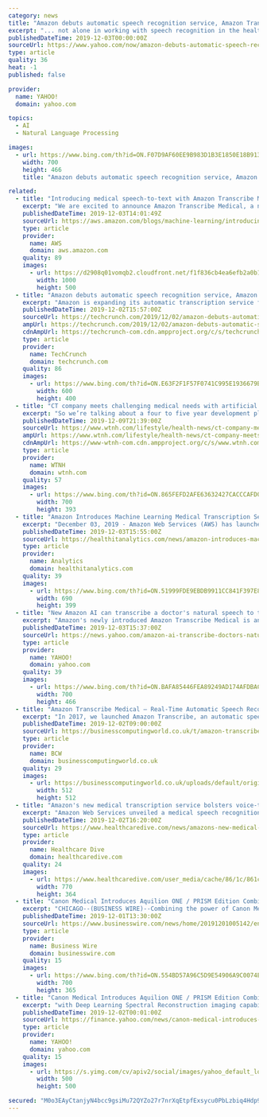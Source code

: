 ```yaml
---
category: news
title: "Amazon debuts automatic speech recognition service, Amazon Transcribe Medical"
excerpt: "... not alone in working with speech recognition in the healthcare space -- this is an area Google is working in as well, with Google Brain, plus Microsoft, established players like Nuance and Philips, and a wide range of startups. Amazon Transcribe Medical is initially available in the U.S. East (North Virginia) and U.S. West (Oregon) regions."
publishedDateTime: 2019-12-03T00:00:00Z
sourceUrl: https://www.yahoo.com/now/amazon-debuts-automatic-speech-recognition-155149727.html
type: article
quality: 36
heat: -1
published: false

provider:
  name: YAHOO!
  domain: yahoo.com

topics:
  - AI
  - Natural Language Processing

images:
  - url: https://www.bing.com/th?id=ON.F07D9AF60EE9B983D1B3E1850E18B913
    width: 700
    height: 466
    title: "Amazon debuts automatic speech recognition service, Amazon Transcribe Medical"

related:
  - title: "Introducing medical speech-to-text with Amazon Transcribe Medical"
    excerpt: "We are excited to announce Amazon Transcribe Medical, a new HIPAA-eligible, machine learning automatic speech recognition (ASR) service that allows developers to add medical speech-to-text capabilities to their applications. Transcribe Medical provides accurate and affordable medical transcription, enabling"
    publishedDateTime: 2019-12-03T14:01:49Z
    sourceUrl: https://aws.amazon.com/blogs/machine-learning/introducing-medical-speech-to-text-with-amazon-transcribe-medical/
    type: article
    provider:
      name: AWS
      domain: aws.amazon.com
    quality: 89
    images:
      - url: https://d2908q01vomqb2.cloudfront.net/f1f836cb4ea6efb2a0b1b99f41ad8b103eff4b59/2018/06/28/social-transcribe.jpg
        width: 1000
        height: 500
  - title: "Amazon debuts automatic speech recognition service, Amazon Transcribe Medical"
    excerpt: "Amazon is expanding its automatic transcription service for AWS, Amazon Transcribe, to include support for medical speech, the company announced this morning at its AWS re:Invent conference. The new machine learning-powered service, Amazon Transcribe Medical, will allow physicians to quickly dictate their clinical notes and speech into accurate ..."
    publishedDateTime: 2019-12-02T15:57:00Z
    sourceUrl: https://techcrunch.com/2019/12/02/amazon-debuts-automatic-speech-recognition-service-amazon-transcribe-medical/
    ampUrl: https://techcrunch.com/2019/12/02/amazon-debuts-automatic-speech-recognition-service-amazon-transcribe-medical/amp/
    cdnAmpUrl: https://techcrunch-com.cdn.ampproject.org/c/s/techcrunch.com/2019/12/02/amazon-debuts-automatic-speech-recognition-service-amazon-transcribe-medical/amp/
    type: article
    provider:
      name: TechCrunch
      domain: techcrunch.com
    quality: 86
    images:
      - url: https://www.bing.com/th?id=ON.E63F2F1F57F0741C995E1936679B3A1E
        width: 600
        height: 400
  - title: "CT company meets challenging medical needs with artificial intelligence"
    excerpt: "So we’re talking about a four to five year development plan with a lot cheaper cost,” Dr. Yocca. It typically takes ten to 15 years to develop a drug. Artificial intelligence they say, is key to BioXcel’s mission to meeting critical needs in medicine that have so far been challenging. That agitation medication could be available by the ..."
    publishedDateTime: 2019-12-09T21:39:00Z
    sourceUrl: https://www.wtnh.com/lifestyle/health-news/ct-company-meets-challenging-medical-needs-with-artificial-intelligence/
    ampUrl: https://www.wtnh.com/lifestyle/health-news/ct-company-meets-challenging-medical-needs-with-artificial-intelligence/amp/
    cdnAmpUrl: https://www-wtnh-com.cdn.ampproject.org/c/s/www.wtnh.com/lifestyle/health-news/ct-company-meets-challenging-medical-needs-with-artificial-intelligence/amp/
    type: article
    provider:
      name: WTNH
      domain: wtnh.com
    quality: 57
    images:
      - url: https://www.bing.com/th?id=ON.865FEFD2AFE63632427CACCCAFD0B326
        width: 700
        height: 393
  - title: "Amazon Introduces Machine Learning Medical Transcription Service"
    excerpt: "December 03, 2019 - Amazon Web Services (AWS) has launched a new machine learning service called Amazon Transcribe Medical, which will automatically convert physician consultations and dictated notes from speech to text. Accurate medical transcriptions are essential for effective healthcare delivery, but these transcriptions are also expensive ..."
    publishedDateTime: 2019-12-03T15:55:00Z
    sourceUrl: https://healthitanalytics.com/news/amazon-introduces-machine-learning-medical-transcription-service
    type: article
    provider:
      name: Analytics
      domain: healthitanalytics.com
    quality: 39
    images:
      - url: https://www.bing.com/th?id=ON.51999FDE9EBDB9911CC841F397E819FF
        width: 690
        height: 399
  - title: "New Amazon AI can transcribe a doctor's natural speech to text"
    excerpt: "Amazon's newly introduced Amazon Transcribe Medical is an automatic speech recognition technology that understands medical lingo -- abbreviations and all -- and can transcribe a doctor's speech to text. Two years after Amazon announced the Amazon Transcribe service, a tool that automatically converts speech to text complete with natural ..."
    publishedDateTime: 2019-12-03T15:37:00Z
    sourceUrl: https://news.yahoo.com/amazon-ai-transcribe-doctors-natural-speech-text-153724211.html
    type: article
    provider:
      name: YAHOO!
      domain: yahoo.com
    quality: 39
    images:
      - url: https://www.bing.com/th?id=ON.BAFA85446FEA89249AD174AFDBAC1A6B
        width: 700
        height: 466
  - title: "Amazon Transcribe Medical – Real-Time Automatic Speech Recognition for Healthcare Customers"
    excerpt: "In 2017, we launched Amazon Transcribe, an automatic speech recognition service that makes it easy for developers to add speech-to-text capability to their applications: today, we’re extremely happy to extend it to medical speech with Amazon Transcribe ..."
    publishedDateTime: 2019-12-02T09:00:00Z
    sourceUrl: https://businesscomputingworld.co.uk/t/amazon-transcribe-medical-real-time-automatic-speech-recognition-for-healthcare-customers/192576
    type: article
    provider:
      name: BCW
      domain: businesscomputingworld.co.uk
    quality: 29
    images:
      - url: https://businesscomputingworld.co.uk/uploads/default/original/1X/f630a15932336b1cfe94ee76167108be74ef73e8.jpeg
        width: 512
        height: 512
  - title: "Amazon's new medical transcription service bolsters voice-to-text bid"
    excerpt: "Amazon Web Services unveiled a medical speech recognition service that converts doctor-patient conversations to text in a bid to streamline onerous clinical documentation and lower administrative costs. Called Amazon Transcribe Medical, the product is HIPAA-eligible and integrates into voice-enabled applications and microphones via an ..."
    publishedDateTime: 2019-12-02T16:20:00Z
    sourceUrl: https://www.healthcaredive.com/news/amazons-new-medical-transcription-service-bolsters-voice-to-text-bid/568245/
    type: article
    provider:
      name: Healthcare Dive
      domain: healthcaredive.com
    quality: 24
    images:
      - url: https://www.healthcaredive.com/user_media/cache/86/1c/861c3184b11aa28535c03c3d7b035a72.jpg
        width: 770
        height: 364
  - title: "Canon Medical Introduces Aquilion ONE / PRISM Edition Combining Deep Learning Reconstruction and Wide-Area Spectral CT"
    excerpt: "CHICAGO--(BUSINESS WIRE)--Combining the power of Canon Medical’s Advanced intelligent Clear IQ Engine (AiCE) with Deep Learning Spectral Reconstruction imaging capabilities, Canon Medical Systems USA, Inc. introduces the Aquilion™ ONE / PRISM Edition, a spectral CT system designed for deep intelligence. The advanced system integrates ..."
    publishedDateTime: 2019-12-01T13:30:00Z
    sourceUrl: https://www.businesswire.com/news/home/20191201005142/en/Canon-Medical-Introduces-Aquilion-PRISM-Edition-Combining
    type: article
    provider:
      name: Business Wire
      domain: businesswire.com
    quality: 15
    images:
      - url: https://www.bing.com/th?id=ON.554BD57A96C5D9E54906A9C0074E8F84
        width: 700
        height: 365
  - title: "Canon Medical Introduces Aquilion ONE / PRISM Edition Combining Deep Learning Reconstruction and Wide-Area Spectral CT"
    excerpt: "with Deep Learning Spectral Reconstruction imaging capabilities, Canon Medical Systems USA, Inc. introduces the Aquilion™ ONE / PRISM Edition, a spectral CT system designed for deep intelligence. The advanced system integrates artificial intelligence (AI) technology to maximize conventional and spectral CT capabilities and automated workflows ..."
    publishedDateTime: 2019-12-02T00:01:00Z
    sourceUrl: https://finance.yahoo.com/news/canon-medical-introduces-aquilion-one-143000785.html
    type: article
    provider:
      name: YAHOO!
      domain: yahoo.com
    quality: 15
    images:
      - url: https://s.yimg.com/cv/apiv2/social/images/yahoo_default_logo.png
        width: 500
        height: 500

secured: "M0o3EAyCtanjyN4bcc9gsiMu72QYZo27r7nrXqEtpfExsycu0PbLzbiq4Hdp95uqnjJem6OjHahtBsmC/VjBEDe4iV00oP7hb0K0cEbwrH21Hdwt93Bslu9dCG97JaIw4X2SEuDJjU8MN2pZQ1Jg49eOfQCYFr+AX/NyvTO3m12EnB0aIdkZCi4KchbXrf+dNde/hbz/OgledcYp5FGtZSWUOb4lpr4eKjIpiBPapzqIxP79xCqxkHcYztLqzY4lgaKR0Bv6bvSP2BmEnpNtGQ==;g4YQUv0DsunkFZfbeGqstw=="
---
```


